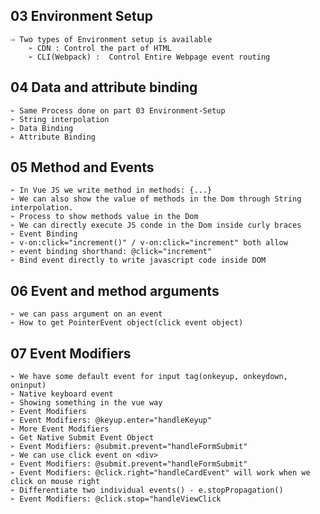 ## **03 Environment Setup**

    ⇨ Two types of Environment setup is available
        ➢ CDN : Control the part of HTML
        ➢ CLI(Webpack) :  Control Entire Webpage event routing

## **04 Data and attribute binding**

    ➢ Same Process done on part 03 Environment-Setup
    ➢ String interpolation 
    ➢ Data Binding 
    ➢ Attribute Binding 

## **05 Method and Events**

    ➢ In Vue JS we write method in methods: {...}
    ➢ We can also show the value of methods in the Dom through String interpolation.
    ➢ Process to show methods value in the Dom
    ➢ We can directly execute JS conde in the Dom inside curly braces
    ➢ Event Binding
    ➢ v-on:click="increment()" / v-on:click="increment" both allow
    ➢ event binding shorthand: @click="increment"
    ➢ Bind event directly to write javascript code inside DOM

## **06 Event and method arguments**

    ➢ we can pass argument on an event
    ➢ How to get PointerEvent object(click event object) 

## **07 Event Modifiers**

    ➢ We have some default event for input tag(onkeyup, onkeydown, oninput)
    ➢ Native keyboard event
    ➢ Showing something in the vue way
    ➢ Event Modifiers
    ➢ Event Modifiers: @keyup.enter="handleKeyup"
    ➢ More Event Modifiers
    ➢ Get Native Submit Event Object
    ➢ Event Modifiers: @submit.prevent="handleFormSubmit"
    ➢ We can use click event on <div>
    ➢ Event Modifiers: @submit.prevent="handleFormSubmit"
    ➢ Event Modifiers: @click.right="handleCardEvent" will work when we click on mouse right
    ➢ Differentiate two individual events() - e.stopPropagation()
    ➢ Event Modifiers: @click.stop="handleViewClick
    






